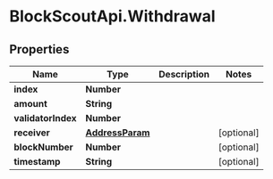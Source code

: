 # BlockScoutApi.Withdrawal

## Properties
Name | Type | Description | Notes
------------ | ------------- | ------------- | -------------
**index** | **Number** |  | 
**amount** | **String** |  | 
**validatorIndex** | **Number** |  | 
**receiver** | [**AddressParam**](AddressParam.md) |  | [optional] 
**blockNumber** | **Number** |  | [optional] 
**timestamp** | **String** |  | [optional] 
